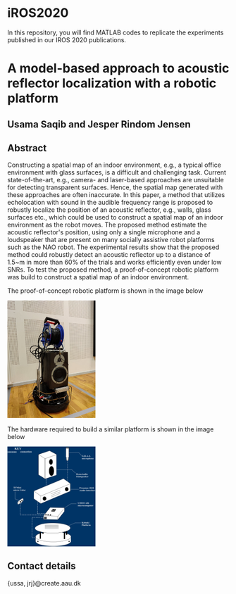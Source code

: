 # iROS2020
In this repository, you will find MATLAB codes to replicate the experiments published in our IROS 2020 publications. 

# A model-based approach to acoustic reflector localization with a robotic platform
## Usama Saqib and Jesper Rindom Jensen

## Abstract
Constructing a spatial map of an indoor environment, e.g., a typical office environment with glass surfaces, is a difficult and challenging task. Current state-of-the-art, e.g., camera- and laser-based approaches are unsuitable for detecting transparent surfaces. Hence, the spatial map generated with these approaches are often inaccurate. In this paper, a method that utilizes echolocation with sound in the audible frequency range is proposed to robustly localize the position of an acoustic reflector, e.g., walls, glass surfaces etc., which could be used to construct a spatial map of an indoor environment as the robot moves. The proposed method estimate the acoustic reflector's position, using only a single microphone and a loudspeaker that are present on many socially assistive robot platforms such as the NAO robot. The experimental results show that the proposed method could robustly detect an acoustic reflector up to a distance of $1.5$~m in more than $60 \%$ of the trials and works efficiently even under low SNRs. To test the proposed method, a proof-of-concept robotic platform was build to construct a spatial map of an indoor environment. 

The proof-of-concept robotic platform is shown in the image below

<img src="https://github.com/irtiq7/iROS2020/blob/master/Pictures/robotSetup.jpg" alt="Robotic Platform" width="200"/>

The hardware required to build a similar platform is shown in the image below

<img src="https://github.com/irtiq7/iROS2020/blob/master/Pictures/robotSetupIntruction.jpg" alt="Hardware Required" width="200"/>

## Contact details
{ussa, jrj}@create.aau.dk
